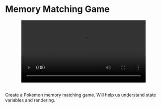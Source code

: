 # Memory Matching Game

<div align="center" ><video src='https://user-images.githubusercontent.com/18037904/145698836-32768f6c-2b79-4e23-93a4-fe9191add0bb.mp4' width="400"/></div>

<br>

Create a Pokemon memory matching game. Will help us understand state variables and rendering.
